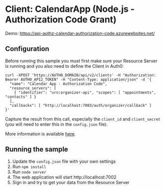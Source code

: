 # Client: CalendarApp (Node.js - Authorization Code Grant)

Demo: https://api-authz-calendar-authorization-code.azurewebsites.net/

## Configuration

Before running this sample you must first make sure your Resource Server is running and you also need to define the Client in Auth0:

```
curl -XPOST 'https://AUTH0_DOMAIN/api/v2/clients' -H "Authorization: Bearer AUTH0_API2_TOKEN" -H "Content-Type: application/json" -d '{
  "name": "Calendar App - Authorization Code",
  "resource_servers": [
    { "identifier": "urn:organizer-api", "scopes": [ "appointments", "contacts" ] }
  ],
  "callbacks": [ "http://localhost:7003/auth/organizer/callback" ]
}'
```

Capture the result from this call, especially the `client_id` and `client_secret` (you will need to enter this in the `config.json` file).

More information is available [here](https://auth0.com/docs/api-authn-authz#tutorials).

## Running the sample

 1. Update the `config.json` file with your own settings
 2. Run `npm install`
 3. Run `node server`
 4. The web application will start http://localhost:7002
 5. Sign in and try to get your data from the Resource Server
